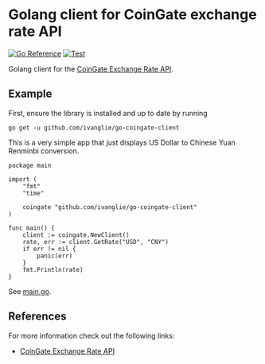 # Golang client for CoinGate exchange rate API

[![Go Reference](https://pkg.go.dev/badge/github.com/ivanglie/go-coingate-client.svg)](https://pkg.go.dev/github.com/ivanglie/go-coingate-client)
[![Test](https://github.com/ivanglie/go-coingate-client/actions/workflows/test.yml/badge.svg)](https://github.com/ivanglie/go-coingate-client/actions/workflows/test.yml)

Golang client for the [CoinGate Exchange Rate API](https://developer.coingate.com/docs/get-rate).

## Example

First, ensure the library is installed and up to date by running

```
go get -u github.com/ivanglie/go-coingate-client
```

This is a very simple app that just displays US Dollar to Chinese Yuan Renminbi conversion.

```golang
package main

import (
	"fmt"
	"time"

	coingate "github.com/ivanglie/go-coingate-client"
)

func main() {
	client := coingate.NewClient()
	rate, err := client.GetRate("USD", "CNY")
	if err != nil {
		panic(err)
	}
	fmt.Println(rate)
}
```
See [main.go](./_example/main.go).

## References

For more information check out the following links:

* [CoinGate Exchange Rate API](https://developer.coingate.com/docs/get-rate)